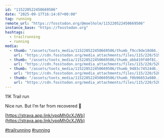 ```yaml
---
id: "115220522450669506"
date: "2025-09-17T16:14:07+00:00"
tag: running
remote_url: "https://fosstodon.org/@moelholm/115220522450669506"
instance_base: "https://fosstodon.org"
hashtags:
  - trailrunning
  - running
media:
  - thumb: "/assets/toots_media/115220522450669506/thumb_f9cc9de10d66.jpeg"
    url: "https://cdn.fosstodon.org/media_attachments/files/115/220/519/211/037/686/original/55a1635dac58c04a.jpeg"
  - thumb: "/assets/toots_media/115220522450669506/thumb_abb419f40f81.jpeg"
    url: "https://cdn.fosstodon.org/media_attachments/files/115/220/520/246/583/259/original/87e31a43f8ad184f.jpeg"
  - thumb: "/assets/toots_media/115220522450669506/thumb_9483c74524d6.jpeg"
    url: "https://cdn.fosstodon.org/media_attachments/files/115/220/520/084/901/284/original/ae6ae1fc3d67b09e.jpeg"
  - thumb: "/assets/toots_media/115220522450669506/thumb_f0b96653a980.jpeg"
    url: "https://cdn.fosstodon.org/media_attachments/files/115/220/520/084/416/414/original/fe896ecec3e16778.jpeg"
---
```

11K Trail run

Nice run. But I’m far from recovered 🤭

[https://strava.app.link/ypqMh0cXJWb](https://strava.app.link/ypqMh0cXJWb)

[#trailrunning](https://fosstodon.org/tags/trailrunning) [#running](https://fosstodon.org/tags/running)
